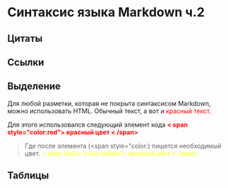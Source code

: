 # Синтаксис языка Markdown ч.2

## Цитаты

## Ссылки

## Выделение

Для любой разметки, которая не покрыта синтаксисом Markdown, можно использовать HTML.
Обычный текст, а вот и <span style="color:red"> красный текст.

Для этого использовался следующий элемент кода __<span style="color:red">< span style="color:red"> красный цвет < /span>__
>Где после элемента (<span style="color:) пишется необходимый цвет.
 *<span style="color:yellow">< span style="color:yellow"> красный цвет < /span>*


## Таблицы